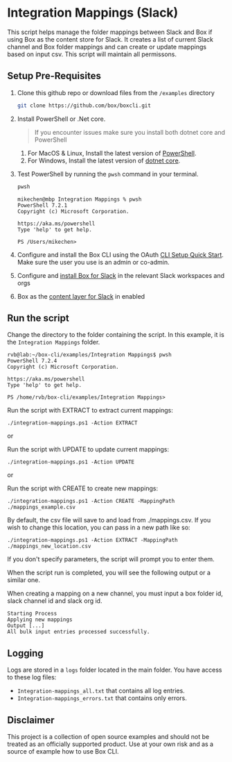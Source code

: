# Integration Mappings (Slack)

This script helps manage the folder mappings between Slack and Box if using Box as the content store for Slack. It creates a list of current Slack channel and Box folder mappings and can create or update mappings based on input csv. This script will maintain all permissons. 

## Setup Pre-Requisites
1. Clone this github repo or download files from the `/examples` directory
   ```bash
   git clone https://github.com/box/boxcli.git
   ```
2. Install PowerShell or .Net core.
   > If you encounter issues make sure you install both dotnet core and PowerShell
	1. For MacOS & Linux, Install the latest version of [PowerShell](https://docs.microsoft.com/en-us/powershell/scripting/install/installing-powershell?view=powershell-7.2).
	2. For Windows, Install the latest version of [dotnet core](https://dotnet.microsoft.com/download).

3. Test PowerShell by running the `pwsh` command in your terminal.
    ```bash
    pwsh
    ```

    ```
    mikechen@mbp Integration Mappings % pwsh
    PowerShell 7.2.1
    Copyright (c) Microsoft Corporation.
	
    https://aka.ms/powershell
    Type 'help' to get help.
	
    PS /Users/mikechen>
    ```
4. Configure and install the Box CLI using the OAuth [CLI Setup Quick Start][oauth-guide]. Make sure the user you use is an admin or co-admin.
5. Configure and [install Box for Slack][install-slack] in the relevant Slack workspaces and orgs
6. Box as the [content layer for Slack][content-layer] in enabled

## Run the script

Change the directory to the folder containing the script. In this example, it is the `Integration Mappings` folder.
```pwsh
rvb@lab:~/box-cli/examples/Integration Mappings$ pwsh
PowerShell 7.2.4
Copyright (c) Microsoft Corporation.

https://aka.ms/powershell
Type 'help' to get help.

PS /home/rvb/box-cli/examples/Integration Mappings>
```

Run the script with EXTRACT to extract current mappings:
```pwsh
./integration-mappings.ps1 -Action EXTRACT
```

or

Run the script with UPDATE to update current mappings:
```pwsh
./integration-mappings.ps1 -Action UPDATE
```

or

Run the script with CREATE to create new mappings:
```pwsh
./integration-mappings.ps1 -Action CREATE -MappingPath ./mappings_example.csv
```

By default, the csv file will save to and load from ./mappings.csv. If you wish to change this location, you can pass in a new path like so:
```pwsh
./integration-mappings.ps1 -Action EXTRACT -MappingPath ./mappings_new_location.csv
```

If you don't specify parameters, the script will prompt you to enter them.

When the script run is completed, you will see the following
output or a similar one.

When creating a mapping on a new channel, you must input a box folder id, slack channel id and slack org id.

```
Starting Process
Applying new mappings
Output [...]
All bulk input entries processed successfully.
```

## Logging
Logs are stored in a `logs` folder located in the main folder. You have access to these log files:

* `Integration-mappings_all.txt` that contains all log entries.
* `Integration-mappings_errors.txt` that contains only errors.

## Disclaimer
This project is a collection of open source examples and should not be treated as an officially supported product. Use at your own risk and as a source of example how to use Box CLI.

[oauth-guide]: https://developer.box.com/guides/cli/quick-start/
[install-slack]: https://support.box.com/hc/en-us/articles/360044195313-Installing-and-Using-the-Box-for-Slack-Integration
[content-layer]: https://support.box.com/hc/en-us/articles/4415585987859-Box-as-the-Content-Layer-for-Slack
